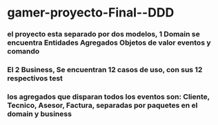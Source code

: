 # gamer-proyecto-Final--DDD

### el proyecto esta separado por dos modelos, 1 Domain  se encuentra  Entidades Agregados Objetos de valor eventos y comando

### El 2 Business, Se encuentran 12 casos de uso, con sus 12 respectivos test

### los agregados que disparan todos los eventos son: Cliente, Tecnico, Asesor, Factura,  separadas por paquetes en  el domain y business
